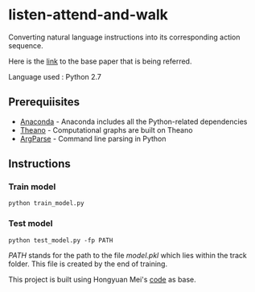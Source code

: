 # listen-attend-and-walk

Converting natural language instructions into its corresponding action sequence.  

Here is the [link](https://arxiv.org/abs/1506.04089) to the base paper that is being referred. 

Language used : Python 2.7

## Prerequiisites

* [Anaconda](https://www.continuum.io/) - Anaconda includes all the Python-related dependencies
* [Theano](http://deeplearning.net/software/theano/) - Computational graphs are built on Theano
* [ArgParse](https://docs.python.org/2/howto/argparse.html) - Command line parsing in Python

## Instructions

### Train model

```
python train_model.py 
```

### Test model

```
python test_model.py -fp PATH
```
*PATH* stands for the path to the file *model.pkl* which lies within the track folder. This file is created by the end of training.  

This project is built using Hongyuan Mei's [code](https://github.com/HMEIatJHU/NeuralWalker) as base. 
